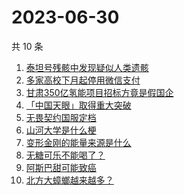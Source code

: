 # 2023-06-30

共 10 条

<!-- BEGIN -->
<!-- 最后更新时间 Fri Jun 30 2023 07:08:00 GMT+0800 (China Standard Time) -->

1. [泰坦号残骸中发现疑似人类遗骸](https://www.zhihu.com/search?q=%E6%B3%B0%E5%9D%A6%E5%8F%B7%E6%AE%8B%E9%AA%B8%E4%B8%AD%E5%8F%91%E7%8E%B0%E7%96%91%E4%BC%BC%E4%BA%BA%E7%B1%BB%E9%81%97%E9%AA%B8)
1. [多家高校下月起停用微信支付](https://www.zhihu.com/search?q=%E5%A4%9A%E5%AE%B6%E9%AB%98%E6%A0%A1%E4%B8%8B%E6%9C%88%E8%B5%B7%E5%81%9C%E7%94%A8%E5%BE%AE%E4%BF%A1%E6%94%AF%E4%BB%98)
1. [甘肃350亿氢能项目招标方竟是假国企](https://www.zhihu.com/search?q=%E7%94%98%E8%82%83350%E4%BA%BF%E6%B0%A2%E8%83%BD%E9%A1%B9%E7%9B%AE%E6%8B%9B%E6%A0%87%E6%96%B9%E7%AB%9F%E6%98%AF%E5%81%87%E5%9B%BD%E4%BC%81)
1. [「中国天眼」取得重大突破](https://www.zhihu.com/search?q=%E3%80%8C%E4%B8%AD%E5%9B%BD%E5%A4%A9%E7%9C%BC%E3%80%8D%E5%8F%96%E5%BE%97%E9%87%8D%E5%A4%A7%E7%AA%81%E7%A0%B4)
1. [无畏契约国服定档](https://www.zhihu.com/search?q=%E6%97%A0%E7%95%8F%E5%A5%91%E7%BA%A6%E5%9B%BD%E6%9C%8D%E5%AE%9A%E6%A1%A3)
1. [山河大学是什么梗](https://www.zhihu.com/search?q=%E5%B1%B1%E6%B2%B3%E5%A4%A7%E5%AD%A6%E6%98%AF%E4%BB%80%E4%B9%88%E6%A2%97)
1. [变形金刚的能量来源是什么](https://www.zhihu.com/search?q=%E5%8F%98%E5%BD%A2%E9%87%91%E5%88%9A%E7%9A%84%E8%83%BD%E9%87%8F%E6%9D%A5%E6%BA%90%E6%98%AF%E4%BB%80%E4%B9%88)
1. [无糖可乐不能喝了？](https://www.zhihu.com/search?q=%E6%97%A0%E7%B3%96%E5%8F%AF%E4%B9%90%E4%B8%8D%E8%83%BD%E5%96%9D%E4%BA%86%EF%BC%9F)
1. [阿斯巴甜可能致癌](https://www.zhihu.com/search?q=%E9%98%BF%E6%96%AF%E5%B7%B4%E7%94%9C%E5%8F%AF%E8%83%BD%E8%87%B4%E7%99%8C)
1. [北方大蟑螂越来越多？](https://www.zhihu.com/search?q=%E5%8C%97%E6%96%B9%E5%A4%A7%E8%9F%91%E8%9E%82%E8%B6%8A%E6%9D%A5%E8%B6%8A%E5%A4%9A%EF%BC%9F)

<!-- END -->
